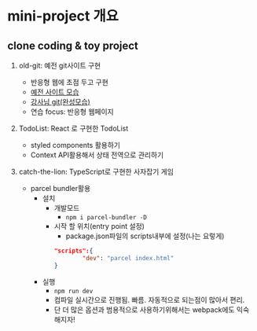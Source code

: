 # mini-project 개요

## clone coding & toy project

1. old-git: 예전 git사이트 구현
    - 반응형 웹에 초점 두고 구현
    - [예전 사이트 모습](https://heropcode.github.io/GitHub-Responsive/)
    - [강사님 git(완성모습)](https://github.com/HeropCode/GitHub-Responsive)
    - 연습 focus: 반응형 웹페이지
2. TodoList: React 로 구현한 TodoList

    - styled components 활용하기
    - Context API활용해서 상태 전역으로 관리하기

3. catch-the-lion: TypeScript로 구현한 사자잡기 게임
    - parcel bundler활용
        - 설치
            - 개발모드
                - `npm i parcel-bundler -D`
            - 시작 할 위치(entry point 설정)
                - package.json파일의 scripts내부에 설정(나는 요렇게)
                ```json
                "scripts":{
                        "dev": "parcel index.html"
                }
                ```
        - 실행
            - `npm run dev`
            - 컴파일 실시간으로 진행됨. 빠름. 자동적으로 되는점이 많아서 편리.
            - 단 더 많은 옵션과 범용적으로 사용하기위해서는 webpack에도 익숙해지자!
